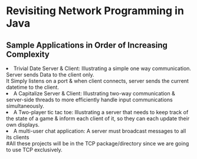 <h1>Revisiting Network Programming in Java </h1>
<h2>Sample Applications in Order of Increasing Complexity </h2>
<li> Trivial Date Server & Client: Illustrating a simple one way communication. Server sends Data to the client only.  </li>
It Simply listens on a port & when client connects, server sends the current datetime to the client.  
<li>A Capitalize Server & Client: Illustrating two-way communication & server-side threads to more efficiently handle input communications simultaneously.</li>  
<li>A Two-player tic tac toe: Illustrating a server that needs to keep track of the state of a game & inform each client of it, so they can each update their own displays. </li>  
<li> A multi-user chat application: A server must broadcast messages to all its clients</li>
#All these projects will be in the TCP package/directory since we are going to use TCP exclusively. 

